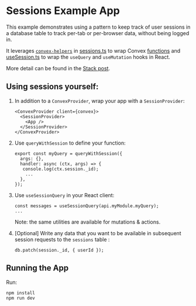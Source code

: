 # Sessions Example App

This example demonstrates using a pattern to keep track of user sessions in a
database table to track per-tab or per-browser data, without being logged in.

It leverages [`convex-helpers`](https://www.npmjs.com/package/convex-helpers) in
[sessions.ts](./convex/lib/sessions.js) to wrap Convex
[functions](https://docs.convex.dev/using/writing-convex-functions) and
[useSession.ts](./src/useSession.ts) to wrap the `useQuery` and `useMutation`
hooks in React.

More detail can be found in the
[Stack post](https://stack.convex.dev/sessions-wrappers-as-middleware).

## Using sessions yourself:

1. In addition to a `ConvexProvider`, wrap your app with a `SessionProvider`:

   ```
   <ConvexProvider client={convex}>
     <SessionProvider>
       <App />
     </SessionProvider>
   </ConvexProvider>
   ```

2. Use `queryWithSession` to define your function:

   ```
   export const myQuery = queryWithSession({
     args: {},
     handler: async (ctx, args) => {
      console.log(ctx.session._id);
       ...
     },
   });
   ```

3. Use `useSessionQuery` in your React client:

   ```
   const messages = useSessionQuery(api.myModule.myQuery);
   ...
   ```

   Note: the same utilities are available for mutations & actions.

4. [Optional] Write any data that you want to be available in subsequent session
   requests to the `sessions` table :
   ```
   db.patch(session._id, { userId });
   ```

## Running the App

Run:

```
npm install
npm run dev
```
